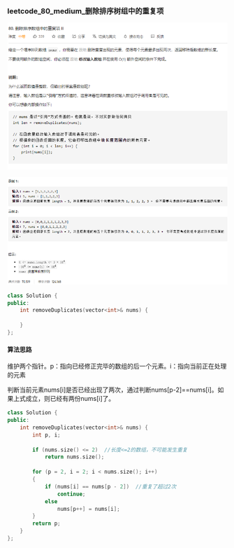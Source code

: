 ### leetcode_80_medium_删除排序树组中的重复项

![image-20201230104603602](leetcode_80_medium_删除排序树组中的重复项.assets/image-20201230104603602.png)

![image-20201230104615734](leetcode_80_medium_删除排序树组中的重复项.assets/image-20201230104615734.png)

```c++
class Solution {
public:
    int removeDuplicates(vector<int>& nums) {

    }
};
```

#### 算法思路

维护两个指针。p：指向已经修正完毕的数组的后一个元素。i：指向当前正在处理的元素

判断当前元素nums[i]是否已经出现了两次，通过判断nums[p-2]==nums[i]。如果上式成立，则已经有两份nums[i]了。

```c++
class Solution {
public:
	int removeDuplicates(vector<int>& nums) {
		int p, i;

		if (nums.size() <= 2)  //长度<=2的数组，不可能发生重复
			return nums.size();

		for (p = 2, i = 2; i < nums.size(); i++)
		{
			if (nums[i] == nums[p - 2])  //重复了超过2次
				continue;
			else
				nums[p++] = nums[i];
		}
		return p;
	}
};
```

